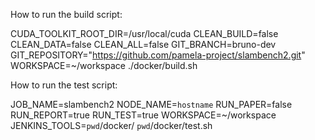 How to run the build script:

CUDA_TOOLKIT_ROOT_DIR=/usr/local/cuda CLEAN_BUILD=false CLEAN_DATA=false CLEAN_ALL=false GIT_BRANCH=bruno-dev GIT_REPOSITORY="https://github.com/pamela-project/slambench2.git" WORKSPACE=~/workspace ./docker/build.sh

How to run the test script:

JOB_NAME=slambench2 NODE_NAME=`hostname` RUN_PAPER=false RUN_REPORT=true RUN_TEST=true WORKSPACE=~/workspace JENKINS_TOOLS=`pwd`/docker/ `pwd`/docker/test.sh 